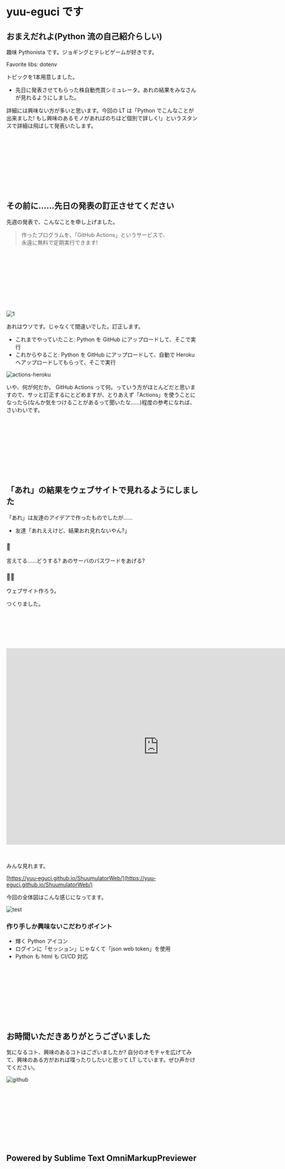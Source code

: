 yuu-eguci です
===

## おまえだれよ(Python 流の自己紹介らしい)

趣味 Pythonista です。ジョギングとテレビゲームが好きです。

Favorite libs: dotenv

トピックを1本用意しました。

- 先日に発表させてもらった株自動売買シミュレータ。あれの結果をみなさんが見れるようにしました。

詳細には興味ない方が多いと思います。今回の LT は「Python でこんなことが出来ました! もし興味のあるモノがあればのちほど個別で詳しく!」というスタンスで詳細は飛ばして発表いたします。

&nbsp;

&nbsp;

&nbsp;

&nbsp;

&nbsp;

## その前に……先日の発表の訂正させてください

先週の発表で、こんなことを申し上げました。

> 作ったプログラムを、「GitHub Actions」というサービスで、  
> 永遠に無料で定期実行できます!

&nbsp;

&nbsp;

&nbsp;

&nbsp;

&nbsp;

![1](https://user-images.githubusercontent.com/28250432/114846660-dcc0ee80-9e17-11eb-95b8-e298d1e23ceb.png)


あれはウソです。じゃなくて間違いでした。訂正します。

- これまでやっていたこと: Python を GitHub にアップロードして、そこで実行
- これからやること: Python を GitHub にアップロードして、自動で Heroku へアップロードしてもらって、そこで実行

![actions-heroku](https://user-images.githubusercontent.com/28250432/114848573-cae04b00-9e19-11eb-8ad2-a7e487032492.png)

いや、何が何だか。 GitHub Actions って何。っていう方がほとんどだと思いますので、サッと訂正するにとどめますが、とりあえず「Actions」を使うことになったら(なんか気をつけることがあるって聞いたな……)程度の参考になれば、さいわいです。

&nbsp;

&nbsp;

&nbsp;

&nbsp;

&nbsp;

## 「あれ」の結果をウェブサイトで見れるようにしました

「あれ」は友達のアイデアで作ったものでしたが……

- 友達「あれええけど、結果おれ見れないやん?」

### 🤔

言えてる……どうする? あのサーバのパスワードをあげる?

### 🤭💡

ウェブサイト作ろう。

つくりました。

&nbsp;

&nbsp;

&nbsp;

<iframe width="800" height="515" src="https://www.youtube.com/embed/LJVL15vgi0o" title="YouTube video player" frameborder="0" allow="accelerometer; autoplay; clipboard-write; encrypted-media; gyroscope; picture-in-picture" allowfullscreen></iframe>

&nbsp;

みんな見れます。

[https://yuu-eguci.github.io/ShuumulatorWeb/](https://yuu-eguci.github.io/ShuumulatorWeb/)

今回の全体図はこんな感じになってます。

![test](https://user-images.githubusercontent.com/28250432/114857455-3bd83080-9e23-11eb-939a-1f1ccd641491.png)

### 作り手しか興味ないこだわりポイント

- 輝く Python アイコン
- ログインに「セッション」じゃなくて「json web token」を使用
- Python も html も CI/CD 対応

&nbsp;

&nbsp;

&nbsp;

&nbsp;

&nbsp;

## お時間いただきありがとうございました

気になるコト、興味のあるコトはございましたか? 自分のオモチャを広げてみて、興味のある方がおれば喋ったりしたいと思って LT しています。ぜひ声かけてください。

![github](https://user-images.githubusercontent.com/28250432/104541201-6bc93980-5664-11eb-92d3-1f6559282deb.png)

&nbsp;

&nbsp;

&nbsp;

&nbsp;

&nbsp;

## Powered by Sublime Text OmniMarkupPreviewer

&nbsp;

&nbsp;

&nbsp;

&nbsp;

&nbsp;
